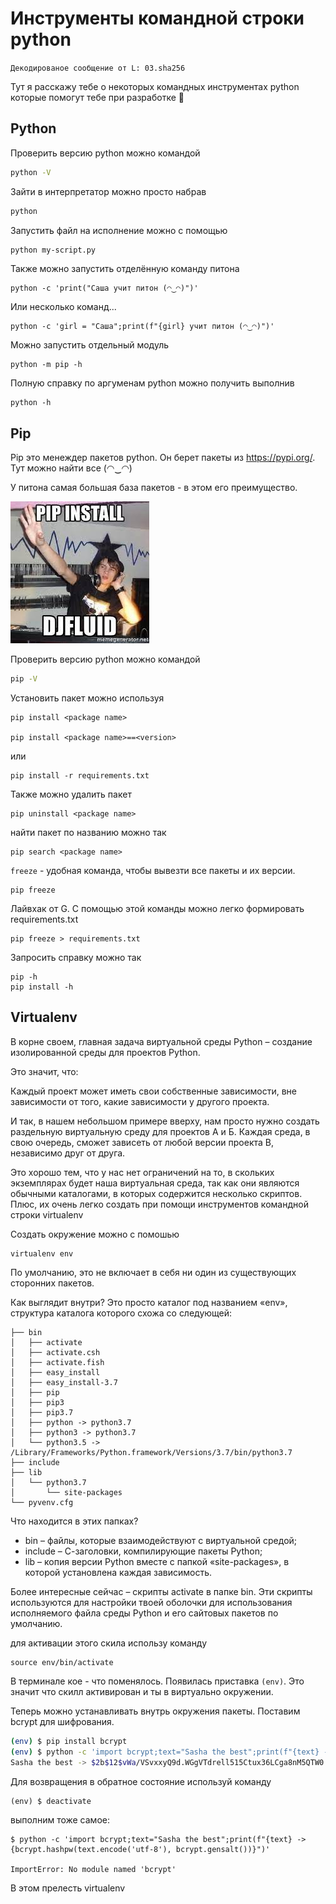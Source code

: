 # Инструменты командной строки python

`Декодированое сообщение от L: 03.sha256`

Тут я расскажу тебе о некоторых командных инструментах python которые помогут тебе при разработке 🐍

## Python

Проверить версию python можно командой

```bash
python -V
```

Зайти в интерпретатор можно просто набрав
```bash
python
```

Запустить файл на исполнение можно с помощью
```bash
python my-script.py
```

Также можно запустить отделённую команду питона
```
python -c 'print("Саша учит питон (◠‿◠)")'
```

Или несколько команд...
```
python -c 'girl = "Саша";print(f"{girl} учит питон (◠‿◠)")'
```

Можно запустить отдельный модуль
```
python -m pip -h
```

Полную справку по аргуменам python можно получить выполнив
```
python -h
```

## Pip

Pip это менеждер пакетов python. Он берет пакеты из https://pypi.org/. Тут можно найти все (◠‿◠)

У питона самая большая база пакетов - в этом его преимущество.

![pip](../img/pip.jpeg)

Проверить версию python можно командой

```bash
pip -V
```

Установить пакет можно используя

```
pip install <package name>

pip install <package name>==<version>
```

или

```
pip install -r requirements.txt
```

Также можно удалить пакет

```
pip uninstall <package name>
```

найти пакет по названию можно так

```
pip search <package name>
```

`freeze` - удобная команда, чтобы вывезти все пакеты и их версии.

```
pip freeze
```


Лайвхак от G. С помощью этой команды можно легко формировать requirements.txt

```
pip freeze > requirements.txt
```

Запросить справку можно так

```
pip -h
pip install -h
```

## Virtualenv

В корне своем, главная задача виртуальной среды Python – создание изолированной среды для проектов Python.

Это значит, что:

Каждый проект может иметь свои собственные зависимости, вне зависимости от того, какие зависимости у другого проекта.

И так, в нашем небольшом примере вверху, нам просто нужно создать раздельную виртуальную среду для проектов А и Б. Каждая среда, в свою очередь, сможет зависеть от любой версии проекта В, независимо друг от друга.

Это хорошо тем, что у нас нет ограничений на то, в скольких экземплярах будет наша виртуальная среда, так как они являются обычными каталогами, в которых содержится несколько скриптов. Плюс, их очень легко создать при помощи инструментов командной строки virtualenv

Создать окружение можно с помошью 

```
virtualenv env
```

По умолчанию, это не включает в себя ни один из существующих сторонних пакетов.

Как выглядит внутри?
Это просто каталог под названием «env», структура каталога которого схожа со следующей:

```
├── bin
│   ├── activate
│   ├── activate.csh
│   ├── activate.fish
│   ├── easy_install
│   ├── easy_install-3.7
│   ├── pip
│   ├── pip3
│   ├── pip3.7
│   ├── python -> python3.7
│   ├── python3 -> python3.7
│   └── python3.5 -> /Library/Frameworks/Python.framework/Versions/3.7/bin/python3.7
├── include
├── lib
│   └── python3.7
│       └── site-packages
└── pyvenv.cfg
```

Что находится в этих папках?

- bin – файлы, которые взаимодействуют с виртуальной средой;
- include – С-заголовки, компилирующие пакеты Python;
- lib – копия версии Python вместе с папкой «site-packages», в которой установлена каждая зависимость.

Более интересные сейчас – скрипты activate в папке bin. Эти скрипты используются для настройки твоей оболочки для использования исполняемого файла среды Python и его сайтовых пакетов по умолчанию.

для активации этого скила использу команду

```
source env/bin/activate
```

В терминале кое - что поменялось. Появилась приставка `(env)`. Это значит что скилл активирован и ты в виртуально окружении.

Теперь можно устанавливать внутрь окружения пакеты. Поставим bcrypt для шифрования.

```bash
(env) $ pip install bcrypt
(env) $ python -c 'import bcrypt;text="Sasha the best";print(f"{text} -> {bcrypt.hashpw(text.encode('utf-8'), bcrypt.gensalt())}")'
Sasha the best -> $2b$12$vWa/VSvxxyQ9d.WGgVTdrell515Ctux36LCga8nM5QTW0.4w8TXXi
```

Для возвращения в обратное состояние используй команду

```
(env) $ deactivate
```

выполним тоже самое:

```
$ python -c 'import bcrypt;text="Sasha the best";print(f"{text} -> {bcrypt.hashpw(text.encode('utf-8'), bcrypt.gensalt())}")'

ImportError: No module named 'bcrypt'
```

В этом прелесть virtualenv